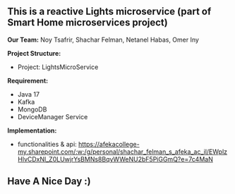 ## This is a reactive Lights microservice (part of Smart Home microservices project)

**Our Team:**
 Noy Tsafrir, Shachar Felman, Netanel Habas, Omer Iny

**Project Structure:**
- Project: LightsMicroService

**Requirement:**
- Java 17
- Kafka
- MongoDB
- DeviceManager Service

**Implementation:**
- functionalities & api: https://afekacollege-my.sharepoint.com/:w:/g/personal/shachar_felman_s_afeka_ac_il/EWplzHlvCDxNl_Z0LUwjrYsBMNs8BqyWWeNU2bF5PiGGmQ?e=7c4MaN


## Have A Nice Day :) 
